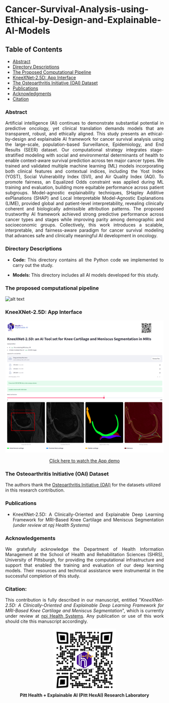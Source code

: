 # Cancer-Survival-Analysis-using-Ethical-by-Design-and-Explainable-AI-Models

## Table of Contents
- [Abstract](#abstract)
- [Directory Descriptions](#directory-descriptions)
- [The Proposed Computational Pipeline](#the-proposed-computational-pipeline)
- [KneeXNet-2.5D: App Interface](#kneexnet-25d-app-interface)
- [The Osteoarthritis Initiative (OAI) Dataset](#the-osteoarthritis-initiative-oai-dataset)
- [Publications](#publications)
- [Acknowledgments](#acknowledgments)
- [Citation](#citation)





### Abstract
<p align="justify">Artificial intelligence (AI) continues to demonstrate substantial potential in predictive oncology, yet clinical translation demands models that are transparent, robust, and ethically aligned. This study presents an ethical-by-design and explainable AI framework for cancer survival analysis using the large-scale, population-based Surveillance, Epidemiology, and End Results (SEER) dataset. Our computational strategy integrates stage-stratified modeling with social and environmental determinants of health to enable context-aware survival prediction across ten major cancer types. We trained and validated multiple machine learning (ML) models incorporating both clinical features and contextual indices, including the Yost Index (YOST), Social Vulnerability Index (SVI), and Air Quality Index (AQI). To promote fairness, an Equalized Odds constraint was applied during ML training and evaluation, building more equitable performance across patient subgroups. Model-agnostic explainability techniques, SHapley Additive exPlanations (SHAP) and Local Interpretable Model-Agnostic Explanations (LIME), provided global and patient-level interpretability, revealing clinically coherent and biologically admissible attribution patterns. The proposed trustworthy AI framework achieved strong predictive performance across cancer types and stages while improving parity among demographic and socioeconomic groups. Collectively, this work introduces a scalable, interpretable, and fairness-aware paradigm for cancer survival modeling that advances safe and clinically meaningful AI development in oncology.
</p>



### Directory Descriptions
+ <p align="justify"><strong>Code:</strong> This directory contains all the Python code we implemented to carry out the study.</p>
+ <p align="justify"><strong>Models:</strong> This directory includes all AI models developed for this study.</p>






### The proposed computational pipeline

![alt text](https://github.com/pitthexai/Knee_MRI_Segmentation_2.5D/blob/main/Figures/pipeline.png  "The proposed computational pipeline")
</p>
<p>
</p>

### KneeXNet-2.5D: App Interface 

![alt text](https://github.com/pitthexai/Knee_MRI_Segmentation_2.5D/blob/main/Figures/app.png  "The software app")
<p align="center">
  <a href="https://www.youtube.com/watch?v=rZD0lrhb_KE" target="_blank">
     Click here to watch the App demo 
  </a>
</p>

### The Osteoarthritis Initiative (OAI) Dataset
<p>The authors thank the <a href="https://nda.nih.gov/oai" target="_blank"> Osteoarthritis Initiative (OAI)</a> for the datasets utilized in this research contribution.</p>


### Publications
+ <p align="justify"> KneeXNet-2.5D: A Clinically-Oriented and Explainable Deep Learning Framework for MRI-Based Knee Cartilage and Meniscus Segmentation <i>(under review at npj Health Systems)</i> </p>



### Acknowledgements
<p align="justify"> We gratefully acknowledge the Department of Health Information Management at the School of Health and Rehabilitation Sciences (SHRS), University of Pittsburgh, for providing the computational infrastructure and support that enabled the training and evaluation of our deep learning models. Their resources and technical assistance were instrumental in the successful completion of this study. </p>

### Citation:

<p align="justify">This contribution is fully described in our manuscript, entitled "<i>KneeXNet-2.5D: A Clinically-Oriented and Explainable Deep Learning Framework for MRI-Based Knee Cartilage and Meniscus Segmentation</i>", which is currently under review at <a href="https://www.nature.com/npjhealthsyst/" target="_blank">npj Health Systems</a>. Any publication or use of this work should cite this manuscript accordingly.</p> 


<p align="center">
  <a href="https://pitthexai.github.io/index.html" target="_blank">
    <img src="Figures/Pitthexai_QR.jpg" alt="Support QR Code" width="200"/>
  </a><br/>
  <b>Pitt Health + Explainable AI (Pitt HexAI) Research Laboratory</b>
</p>



